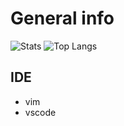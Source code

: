 # General info

![Stats](https://github-readme-stats.vercel.app/api?username=Waz0x&count_private=true&theme=dark&hide=stars)
![Top Langs](https://github-readme-stats.vercel.app/api/top-langs/username=Waz0x&layout=compact&title_color=007bff&text_color=e7e7e7&icon_color=007bff&bg_color=171c28)

## IDE

- vim
- vscode

